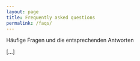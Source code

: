 ```yaml
---
layout: page
title: Frequently asked questions
permalink: /faqs/
---
```


Häufige Fragen und die entsprechenden Antworten

[...]